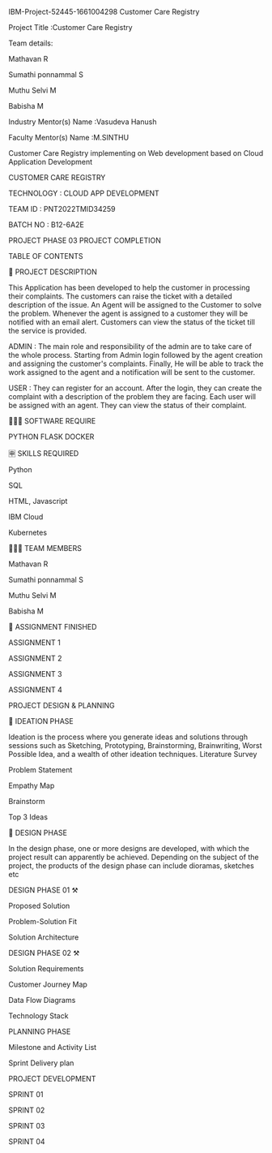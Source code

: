 IBM-Project-52445-1661004298
Customer Care Registry

Project Title :Customer Care Registry

Team details:

Mathavan R

Sumathi ponnammal S

Muthu Selvi M

Babisha M

Industry Mentor(s) Name :Vasudeva Hanush

Faculty Mentor(s) Name :M.SINTHU








Customer Care Registry implementing on Web development based on Cloud Application Development



CUSTOMER CARE REGISTRY

TECHNOLOGY : CLOUD APP DEVELOPMENT

TEAM ID : PNT2022TMID34259

BATCH NO : B12-6A2E 

PROJECT PHASE 03
PROJECT COMPLETION


TABLE OF CONTENTS

📝 PROJECT DESCRIPTION

This Application has been developed to help the customer in processing their complaints. The customers can raise the ticket with a detailed description of the issue. An Agent will be assigned to the Customer to solve the problem. Whenever the agent is assigned to a customer they will be notified with an email alert. Customers can view the status of the ticket till the service is provided.

ADMIN : The main role and responsibility of the admin are to take care of the whole process. Starting from Admin login followed by the agent creation and assigning the customer's complaints. Finally, He will be able to track the work assigned to the agent and a notification will be sent to the customer.

USER : They can register for an account. After the login, they can create the complaint with a description of the problem they are facing. Each user will be assigned with an agent. They can view the status of their complaint.

👨🏻‍💻 SOFTWARE REQUIRE

PYTHON
FLASK
DOCKER

🈸 SKILLS REQUIRED

Python

SQL

HTML, Javascript

IBM Cloud

Kubernetes

🧑🏻‍🦰 TEAM MEMBERS

Mathavan R

Sumathi ponnammal S

Muthu Selvi M

Babisha M 

📒 ASSIGNMENT FINISHED

 ASSIGNMENT 1

 ASSIGNMENT 2

 ASSIGNMENT 3

 ASSIGNMENT 4

PROJECT DESIGN & PLANNING

🧩 IDEATION PHASE

  Ideation is the process where you generate ideas and solutions through sessions such as Sketching, Prototyping, Brainstorming, Brainwriting, Worst Possible Idea, and a wealth of other ideation techniques.
 Literature Survey

 Problem Statement

 Empathy Map

 Brainstorm

 Top 3 Ideas

📝 DESIGN PHASE

  In the design phase, one or more designs are developed, with which the project result can apparently be achieved. Depending on the subject of the project, the products of the design phase can include dioramas, sketches etc

DESIGN PHASE 01 ⚒️

 Proposed Solution

 Problem-Solution Fit

 Solution Architecture

DESIGN PHASE 02 ⚒️

 Solution Requirements

 Customer Journey Map

 Data Flow Diagrams

 Technology Stack

PLANNING PHASE

 Milestone and Activity List

 Sprint Delivery plan

PROJECT DEVELOPMENT

 SPRINT 01

 SPRINT 02

 SPRINT 03

 SPRINT 04
